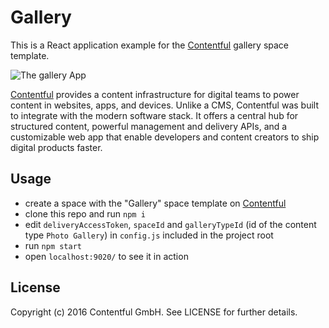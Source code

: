 # Gallery

This is a React application example for the [Contentful][1] gallery space template.

![The gallery App](./screenshot.png)


[Contentful](https://www.contentful.com) provides a content infrastructure for digital teams to power content in websites, apps, and devices. Unlike a CMS, Contentful was built to integrate with the modern software stack. It offers a central hub for structured content, powerful management and delivery APIs, and a customizable web app that enable developers and content creators to ship digital products faster.

## Usage

- create a space with the "Gallery" space template on [Contentful][1]
- clone this repo and run `npm i`
- edit `deliveryAccessToken`, `spaceId` and `galleryTypeId` (id of the content type `Photo Gallery`) in `config.js` included in the project root
- run `npm start`
- open `localhost:9020/` to see it in action

## License

Copyright (c) 2016 Contentful GmbH. See LICENSE for further details.

[1]: https://www.contentful.com
